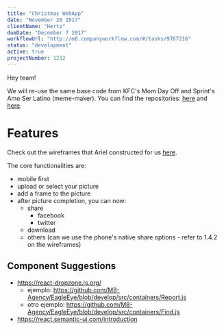 ```yaml
---
title: "Christmas WebApp"
date: "November 20 2017"
clientName: "Hertz"
dueDate: "December 7 2017"
workflowUrl: "http://m8.companyworkflow.com/#/tasks/9767216"
status: "development"
active: true
projectNumber: 1212
---
```


Hey team!

We will re-use the same base code from KFC's Mom Day Off and Sprint's Amo Ser
Latino (meme-maker). You can find the repositories:
[here](https://bitbucket.org/media8/kfc-mom-day) and
[here](https://bitbucket.org/media8/sprint_amoserlatina).

# Features

Check out the wireframes that Ariel constructed for us
[here](http://m8.companyworkflow.com/#tasks/9657969?c=3241529).

The core functionalities are:

* mobile first
* upload or select your picture
* add a frame to the picture
* after picture completion, you can now:
  * share
    * facebook
    * twitter
  * download
  * others (can we use the phone's native share options - refer to 1.4.2 on the
    wireframes)

## Component Suggestions

* https://react-dropzone.js.org/
  * ejemplo:
    https://github.com/M8-Agency/EagleEye/blob/develop/src/containers/Report.js
  * otro ejemplo:
    https://github.com/M8-Agency/EagleEye/blob/develop/src/containers/Find.js
* https://react.semantic-ui.com/introduction
